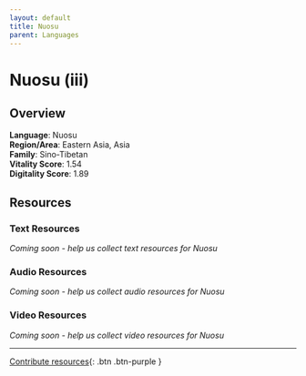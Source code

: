 ```yaml
---
layout: default
title: Nuosu
parent: Languages
---
```


# Nuosu (iii)

## Overview

**Language**: Nuosu  
**Region/Area**: Eastern Asia, Asia  
**Family**: Sino-Tibetan  
**Vitality Score**: 1.54  
**Digitality Score**: 1.89  

## Resources

### Text Resources
*Coming soon - help us collect text resources for Nuosu*

### Audio Resources
*Coming soon - help us collect audio resources for Nuosu*

### Video Resources
*Coming soon - help us collect video resources for Nuosu*

---

[Contribute resources](https://fairtrain.github.io/){: .btn .btn-purple }
